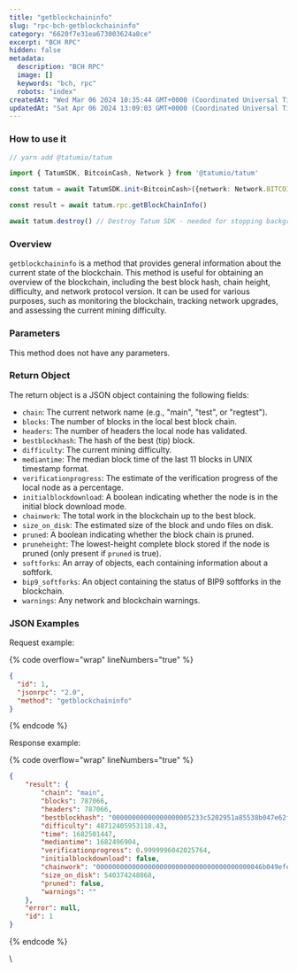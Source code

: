 ```yaml
---
title: "getblockchaininfo"
slug: "rpc-bch-getblockchaininfo"
category: "6620f7e31ea673003624a8ce"
excerpt: "BCH RPC"
hidden: false
metadata: 
  description: "BCH RPC"
  image: []
  keywords: "bch, rpc"
  robots: "index"
createdAt: "Wed Mar 06 2024 10:35:44 GMT+0000 (Coordinated Universal Time)"
updatedAt: "Sat Apr 06 2024 13:09:03 GMT+0000 (Coordinated Universal Time)"
---
```




### How to use it



```typescript
// yarn add @tatumio/tatum

import { TatumSDK, BitcoinCash, Network } from '@tatumio/tatum'

const tatum = await TatumSDK.init<BitcoinCash>({network: Network.BITCOIN_CASH})

const result = await tatum.rpc.getBlockChainInfo()

await tatum.destroy() // Destroy Tatum SDK - needed for stopping background jobs
```



### Overview

`getblockchaininfo` is a method that provides general information about the current state of the blockchain. This method is useful for obtaining an overview of the blockchain, including the best block hash, chain height, difficulty, and network protocol version. It can be used for various purposes, such as monitoring the blockchain, tracking network upgrades, and assessing the current mining difficulty.

### Parameters

This method does not have any parameters.

### Return Object

The return object is a JSON object containing the following fields:

- `chain`: The current network name (e.g., "main", "test", or "regtest").
- `blocks`: The number of blocks in the local best block chain.
- `headers`: The number of headers the local node has validated.
- `bestblockhash`: The hash of the best (tip) block.
- `difficulty`: The current mining difficulty.
- `mediantime`: The median block time of the last 11 blocks in UNIX timestamp format.
- `verificationprogress`: The estimate of the verification progress of the local node as a percentage.
- `initialblockdownload`: A boolean indicating whether the node is in the initial block download mode.
- `chainwork`: The total work in the blockchain up to the best block.
- `size_on_disk`: The estimated size of the block and undo files on disk.
- `pruned`: A boolean indicating whether the block chain is pruned.
- `pruneheight`: The lowest-height complete block stored if the node is pruned (only present if `pruned` is true).
- `softforks`: An array of objects, each containing information about a softfork.
- `bip9_softforks`: An object containing the status of BIP9 softforks in the blockchain.
- `warnings`: Any network and blockchain warnings.

### JSON Examples

Request example:

{% code overflow="wrap" lineNumbers="true" %}

```json
{
  "id": 1,
  "jsonrpc": "2.0",
  "method": "getblockchaininfo"
}
```

{% endcode %}

Response example:

{% code overflow="wrap" lineNumbers="true" %}

```json
{
    "result": {
        "chain": "main",
        "blocks": 787066,
        "headers": 787066,
        "bestblockhash": "00000000000000000005233c5202951a85538b047e62f4c12c25d9ff65e62f07",
        "difficulty": 48712405953118.43,
        "time": 1682501447,
        "mediantime": 1682496904,
        "verificationprogress": 0.9999996042025764,
        "initialblockdownload": false,
        "chainwork": "000000000000000000000000000000000000000046b049efeeebefbd7f5e5cd6",
        "size_on_disk": 540374248868,
        "pruned": false,
        "warnings": ""
    },
    "error": null,
    "id": 1
}
```

{% endcode %}

\\

